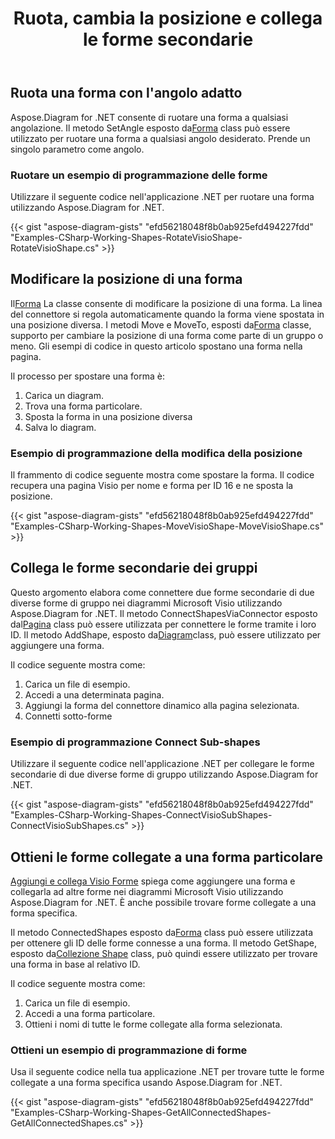 ﻿---
title: Ruota, cambia la posizione e collega le forme secondarie
type: docs
weight: 30
url: /it/net/rotate-change-the-position-and-connect-sub-shapes/
description: Questa sezione spiega come ruotare una forma visio con Aspose.Diagram.
---
## **Ruota una forma con l'angolo adatto**
 Aspose.Diagram for .NET consente di ruotare una forma a qualsiasi angolazione. Il metodo SetAngle esposto da[Forma](http://www.aspose.com/api/net/diagram/aspose.diagram/shape) class può essere utilizzato per ruotare una forma a qualsiasi angolo desiderato. Prende un singolo parametro come angolo.
### **Ruotare un esempio di programmazione delle forme**
Utilizzare il seguente codice nell'applicazione .NET per ruotare una forma utilizzando Aspose.Diagram for .NET.

{{< gist "aspose-diagram-gists" "efd56218048f8b0ab925efd494227fdd" "Examples-CSharp-Working-Shapes-RotateVisioShape-RotateVisioShape.cs" >}}
## **Modificare la posizione di una forma**
 Il[Forma](http://www.aspose.com/api/net/diagram/aspose.diagram/shape) La classe consente di modificare la posizione di una forma. La linea del connettore si regola automaticamente quando la forma viene spostata in una posizione diversa. I metodi Move e MoveTo, esposti da[Forma](http://www.aspose.com/api/net/diagram/aspose.diagram/shape) classe, supporto per cambiare la posizione di una forma come parte di un gruppo o meno. Gli esempi di codice in questo articolo spostano una forma nella pagina.

Il processo per spostare una forma è:

1. Carica un diagram.
1. Trova una forma particolare.
1. Sposta la forma in una posizione diversa
1. Salva lo diagram.
### **Esempio di programmazione della modifica della posizione**
Il frammento di codice seguente mostra come spostare la forma. Il codice recupera una pagina Visio per nome e forma per ID 16 e ne sposta la posizione.

{{< gist "aspose-diagram-gists" "efd56218048f8b0ab925efd494227fdd" "Examples-CSharp-Working-Shapes-MoveVisioShape-MoveVisioShape.cs" >}}
## **Collega le forme secondarie dei gruppi**
 Questo argomento elabora come connettere due forme secondarie di due diverse forme di gruppo nei diagrammi Microsoft Visio utilizzando Aspose.Diagram for .NET. Il metodo ConnectShapesViaConnector esposto dal[Pagina](http://www.aspose.com/api/net/diagram/aspose.diagram/page) class può essere utilizzata per connettere le forme tramite i loro ID. Il metodo AddShape, esposto da[Diagram](http://www.aspose.com/api/net/diagram/aspose.diagram/diagram)class, può essere utilizzato per aggiungere una forma.

Il codice seguente mostra come:

1. Carica un file di esempio.
1. Accedi a una determinata pagina.
1. Aggiungi la forma del connettore dinamico alla pagina selezionata.
1. Connetti sotto-forme
### **Esempio di programmazione Connect Sub-shapes**
Utilizzare il seguente codice nell'applicazione .NET per collegare le forme secondarie di due diverse forme di gruppo utilizzando Aspose.Diagram for .NET.

{{< gist "aspose-diagram-gists" "efd56218048f8b0ab925efd494227fdd" "Examples-CSharp-Working-Shapes-ConnectVisioSubShapes-ConnectVisioSubShapes.cs" >}}
## **Ottieni le forme collegate a una forma particolare**
[Aggiungi e collega Visio Forme](https://docs.aspose.com/diagram/net/add-retrieve-copy-and-read-visio-shape-data/) spiega come aggiungere una forma e collegarla ad altre forme nei diagrammi Microsoft Visio utilizzando Aspose.Diagram for .NET. È anche possibile trovare forme collegate a una forma specifica.

 Il metodo ConnectedShapes esposto da[Forma](http://www.aspose.com/api/net/diagram/aspose.diagram/shape) class può essere utilizzata per ottenere gli ID delle forme connesse a una forma. Il metodo GetShape, esposto da[Collezione Shape](http://www.aspose.com/api/net/diagram/aspose.diagram/shapecollection) class, può quindi essere utilizzato per trovare una forma in base al relativo ID.

Il codice seguente mostra come:

1. Carica un file di esempio.
1. Accedi a una forma particolare.
1. Ottieni i nomi di tutte le forme collegate alla forma selezionata.
### **Ottieni un esempio di programmazione di forme**
Usa il seguente codice nella tua applicazione .NET per trovare tutte le forme collegate a una forma specifica usando Aspose.Diagram for .NET.

{{< gist "aspose-diagram-gists" "efd56218048f8b0ab925efd494227fdd" "Examples-CSharp-Working-Shapes-GetAllConnectedShapes-GetAllConnectedShapes.cs" >}}
